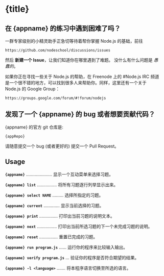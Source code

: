 # {title}

## 在 {appname} 的练习中遇到困难了吗？

一群专家级别的小精灵助手正急切等待着帮你掌握 Node.js 的基础，前往

    https://github.com/nodeschool/discussions/issues

然后 __新建一个 Issue__，让我们知道你在哪里遇到了难题。 没什么有什么问题是 _愚蠢的_。

如果你正在寻找一些关于 Node.js 的帮助，在 Freenode 上的 #Node.js IRC 频道是一个很不错的地方，可以找到很多人来帮助你。同样，这里还有一个关于 Node.js 的 Google Group：

    https://groups.google.com/forum/#!forum/nodejs

## 发现了一个 {appname} 的 bug 或者想要贡献代码？

{appname} 的官方 git 仓库是:

    {appRepo}

请随意提交一个 bug (或者更好的) 提交一个 Pull Request。

## Usage

__`{appname}`__ ..................... 显示一个互动菜单来选择习题。

__`{appname} list`__ ................ 将所有习题逐行列举显示出来。

__`{appname} select NAME`__ ......... 选择所指定的习题。

__`{appname} current`__ ............. 显示当前选择的习题。

__`{appname} print`__ ............... 打印出当前习题的说明文本。

__`{appname} next`__ ................ 打印出当前所选习题的下一个未完成习题的说明。

__`{appname} reset`__ ............... 重置已完成的习题。

__`{appname} run program.js`__ ...... 运行你的程序来比较输入输出。

__`{appname} verify program.js`__ ... 验证你的程序是否符合期望的结果。

__`{appname} -l <language>`__ ....... 将本程序语言切换至所选的语言。
